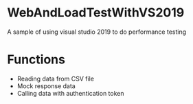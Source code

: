 # WebAndLoadTestWithVS2019
A sample of using visual studio 2019 to do performance testing

# Functions
- Reading data from CSV file
- Mock response data
- Calling data with authentication token
